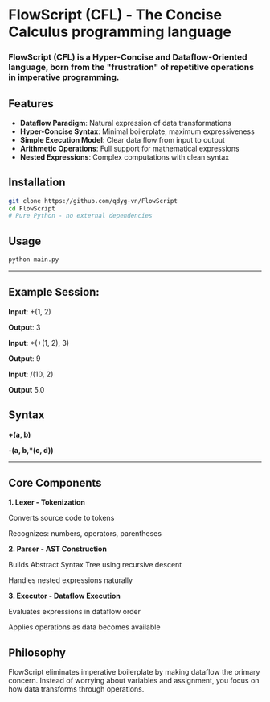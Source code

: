 # FlowScript (CFL) - The Concise Calculus programming language

### FlowScript (CFL) is a Hyper-Concise and Dataflow-Oriented language, born from the "frustration" of repetitive operations in imperative programming.

## Features

- **Dataflow Paradigm**: Natural expression of data transformations
- **Hyper-Concise Syntax**: Minimal boilerplate, maximum expressiveness  
- **Simple Execution Model**: Clear data flow from input to output
- **Arithmetic Operations**: Full support for mathematical expressions
- **Nested Expressions**: Complex computations with clean syntax

## Installation

```bash
git clone https://github.com/qdyg-vn/FlowScript
cd FlowScript
# Pure Python - no external dependencies
```

## Usage

```bash
python main.py
```

****

## Example Session:

**Input**: +(1, 2)

**Output**: 3

**Input**: *(+(1, 2), 3)

**Output**: 9

**Input**: /(10, 2)

**Output** 5.0

## Syntax

**+(a, b)**

**-(a, b,*(c, d))**

****

## Core Components

**1. Lexer - Tokenization**

Converts source code to tokens

Recognizes: numbers, operators, parentheses

**2. Parser - AST Construction**

Builds Abstract Syntax Tree using recursive descent

Handles nested expressions naturally

**3. Executor - Dataflow Execution**

Evaluates expressions in dataflow order

Applies operations as data becomes available

## Philosophy

FlowScript eliminates imperative boilerplate by making dataflow the primary concern. 
Instead of worrying about variables and assignment, you focus on how data transforms through operations.
